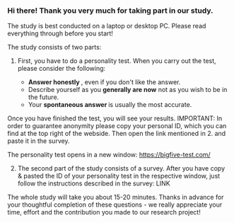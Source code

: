 <h3>Hi there! Thank you very much for taking part in our study. </h3>

The study is best conducted on a laptop or desktop PC. Please read everything through before you start!

The study consists of two parts:

1. First, you have to do a personality test. When you carry out the test, please consider the following:

      - <b> Answer honestly </b>, even if you don't like the answer.
      - Describe yourself as you <b>generally are now</b> not as you wish to be in the future.
      - Your <b>spontaneous answer </b> is usually the most accurate. 
  
Once you have finished the test, you will see your results. IMPORTANT: In order to guarantee anonymity please copy your       personal ID, which you can find at the top right of the webside. Then open the link mentioned in 2. and paste it in the       survey. 

The personality test opens in a new window: https://bigfive-test.com/
  
2. The second part of the study consists of a survey. After you have copy & pasted the ID of your personality test in the respective window, just follow the instructions described in the survey: LINK

The whole study will take you about 15-20 minutes. Thanks in advance for your thoughtful completion of these questions - we really appreciate your time, effort and the contribution you made to our research project!
